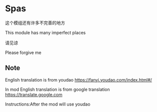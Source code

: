 # Spas
这个模组还有许多不完善的地方

This module has many imperfect places

请见谅

Please forgive me


## Note

English translation is from youdao https://fanyi.youdao.com/index.html#/

In mod English translation is from google translation https://translate.google.com

Instructions:After the mod will use youdao 
